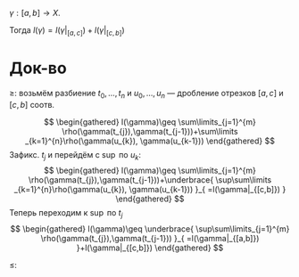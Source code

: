 $\gamma:[a,b]\to X$.

Тогда $l(\gamma)=l(\gamma \bigg|_{[a,c]}^{})+l(\gamma \bigg|_{[c,b]}^{})$
# Док-во

$\geq$: возьмём разбиение $t_{0}, \dots, t_{n}$ и $u_{0}, \dots, u_{n}$ — дробление отрезков $[a, c]$ и $[c, b]$ соотв.

$$
\begin{gathered}
l(\gamma)\geq \sum\limits_{j=1}^{m} \rho(\gamma(t_{j}),\gamma(t_{j-1}))+\sum\limits _{k=1}^{n}\rho(\gamma(u_{k}), \gamma(u_{k-1}))
\end{gathered}
$$
Зафикс. $t_{j}$ и перейдём с $\sup$ по $u_{k}$:
$$
\begin{gathered}
l(\gamma)\geq \sum\limits_{j=1}^{m} \rho(\gamma(t_{j}),\gamma(t_{j-1}))+\underbrace{ \sup\sum\limits _{k=1}^{n}\rho(\gamma(u_{k}), \gamma(u_{k-1})) }_{ =l(\gamma|_{[c,b]}) }
\end{gathered}
$$
Теперь переходим к $\sup$ по $t_{j}$
$$
\begin{gathered}
l(\gamma)\geq \underbrace{ \sup\sum\limits_{j=1}^{m} \rho(\gamma(t_{j}),\gamma(t_{j-1})) }_{ =l(\gamma|_{[a,b]}) }+l(\gamma|_{[c,b]})
\end{gathered}
$$

$\leq$: 